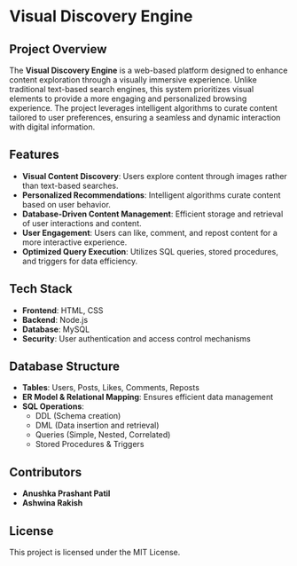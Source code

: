 # Visual Discovery Engine  

## Project Overview  
The **Visual Discovery Engine** is a web-based platform designed to enhance content exploration through a visually immersive experience. Unlike traditional text-based search engines, this system prioritizes visual elements to provide a more engaging and personalized browsing experience. The project leverages intelligent algorithms to curate content tailored to user preferences, ensuring a seamless and dynamic interaction with digital information.  

## Features  
- **Visual Content Discovery**: Users explore content through images rather than text-based searches.  
- **Personalized Recommendations**: Intelligent algorithms curate content based on user behavior.  
- **Database-Driven Content Management**: Efficient storage and retrieval of user interactions and content.  
- **User Engagement**: Users can like, comment, and repost content for a more interactive experience.  
- **Optimized Query Execution**: Utilizes SQL queries, stored procedures, and triggers for data efficiency.  

## Tech Stack  
- **Frontend**: HTML, CSS  
- **Backend**: Node.js  
- **Database**: MySQL  
- **Security**: User authentication and access control mechanisms  

## Database Structure  
- **Tables**: Users, Posts, Likes, Comments, Reposts  
- **ER Model & Relational Mapping**: Ensures efficient data management  
- **SQL Operations**:  
  - DDL (Schema creation)  
  - DML (Data insertion and retrieval)  
  - Queries (Simple, Nested, Correlated)  
  - Stored Procedures & Triggers  

## Contributors  
- **Anushka Prashant Patil**  
- **Ashwina Rakish**  

## License  
This project is licensed under the MIT License.  
